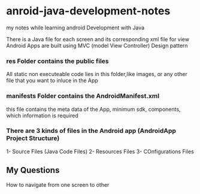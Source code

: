 # anroid-java-development-notes
my notes while learning android Development with Java


There is a Java file for each screen and its corresponding xml file for view
Android Apps are built using MVC (model View Controller) Design pattern

### res Folder contains the public files

All static non executeable code lies in this folder,like images, or any other file that you want to inluce in the App

### manifests Folder contains the AndroidManifest.xml

this file contains the meta data of the App, minimum sdk, components, which information is required

### There are 3 kinds of files in the Android app (AndroidApp Project Structure)
  1- Source Files (Java Code Files)
  2- Resources Files
  3- COnfigurations Files
  
 ## My Questions
 
 How to navigate from one screen to other
